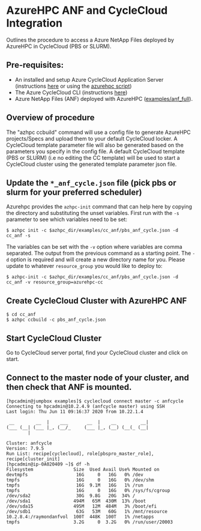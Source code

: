 # AzureHPC ANF and CycleCloud Integration

Outlines the procedure to access a Azure NetApp Files deployed by AzureHPC in CycleCloud (PBS or SLURM).

## Pre-requisites:

* An installed and setup Azure CycleCloud Application Server (instructions [here](https://docs.microsoft.com/en-us/azure/cyclecloud/quickstart-install-cyclecloud) or using the [azurehpc script](https://github.com/Azure/azurehpc/tree/master/examples/cycleserver))
* The Azure CycleCloud CLI (instructions [here](https://docs.microsoft.com/en-us/azure/cyclecloud/install-cyclecloud-cli))
* Azure NetApp Files (ANF) deployed with AzureHPC ([examples/anf_full](https://github.com/Azure/azurehpc/tree/hackathon_june_2020/examples/anf_full)).

## Overview of procedure

The "azhpc ccbuild" command will use a config file to generate AzureHPC projects/Specs and upload them to your default CycleCloud locker. A CycleCloud template parameter file will also be generated based on the parameters you specify in the config file. A default CycleCloud template (PBS or SLURM) (i.e no editing the CC template) will be used to start a CycleCloud cluster using the generated template parameter json file.

## Update the `*_anf_cycle.json` file (pick pbs or slurm for your preferred scheduler)

Azurehpc provides the `azhpc-init` command that can help here by copying the directory and substituting the unset variables. First run with the `-s` parameter to see which variables need to be set:

```
$ azhpc init -c $azhpc_dir/examples/cc_anf/pbs_anf_cycle.json -d cc_anf -s
```

The variables can be set with the `-v` option where variables are comma separated.  The output from the previous command as a starting point.  The `-d` option is required and will create a new directory name for you.  Please update to whatever `resource_group` you would like to deploy to:

```
$ azhpc-init -c $azhpc_dir/examples/cc_anf/pbs_anf_cycle.json -d cc_anf -v resource_group=azurehpc-cc
```

## Create CycleCloud Cluster with AzureHPC ANF

```
$ cd cc_anf
$ azhpc ccbuild -c pbs_anf_cycle.json
```

## Start CycleCloud Cluster
Go to CycleCloud server portal, find your CycleCloud cluster and click on start.

## Connect to the master node of your cluster, and then check that ANF is mounted.

```
[hpcadmin@jumpbox examples]$ cyclecloud connect master -c anfcycle
Connecting to hpcadmin@10.2.4.9 (anfcycle master) using SSH
Last login: Thu Jun 11 09:16:37 2020 from 10.22.1.4

 __        __  |    ___       __  |    __         __|
(___ (__| (___ |_, (__/_     (___ |_, (__) (__(_ (__|
        |

Cluster: anfcycle
Version: 7.9.5
Run List: recipe[cyclecloud], role[pbspro_master_role], recipe[cluster_init]
[hpcadmin@ip-0A020409 ~]$ df -h
Filesystem               Size  Used Avail Use% Mounted on
devtmpfs                  16G     0   16G   0% /dev
tmpfs                     16G     0   16G   0% /dev/shm
tmpfs                     16G  9.1M   16G   1% /run
tmpfs                     16G     0   16G   0% /sys/fs/cgroup
/dev/sda2                 30G  9.8G   20G  34% /
/dev/sda1                494M   65M  430M  13% /boot
/dev/sda15               495M   12M  484M   3% /boot/efi
/dev/sdb1                 63G   53M   60G   1% /mnt/resource
10.2.8.4:/raymondanfvol  100T  448K  100T   1% /netapps
tmpfs                    3.2G     0  3.2G   0% /run/user/20003
```

